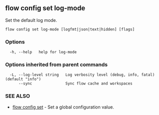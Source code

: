 ## flow config set log-mode

Set the default log mode.

```
flow config set log-mode [logfmt|json|text|hidden] [flags]
```

### Options

```
  -h, --help   help for log-mode
```

### Options inherited from parent commands

```
  -L, --log-level string   Log verbosity level (debug, info, fatal) (default "info")
      --sync               Sync flow cache and workspaces
```

### SEE ALSO

* [flow config set](flow_config_set.md)	 - Set a global configuration value.

